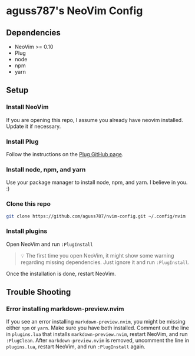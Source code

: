 # aguss787's NeoVim Config

## Dependencies

- NeoVim >= 0.10
- Plug
- node
- npm
- yarn

## Setup

### Install NeoVim

If you are opening this repo, I assume you already have neovim installed. Update it if necessary.

### Install Plug

Follow the instructions on the [Plug GitHub page](https://github.com/junegunn/vim-plug?tab=readme-ov-file#installation).

### Install node, npm, and yarn

Use your package manager to install node, npm, and yarn. I believe in you. :)

### Clone this repo

```bash
git clone https://github.com/aguss787/nvim-config.git ~/.config/nvim
```

### Install plugins

Open NeoVim and run `:PlugInstall`

> :bulb: The first time you open NeoVim, it might show some warning regarding missing dependencies. Just ignore it and run `:PlugInstall`.

Once the installation is done, restart NeoVim.

## Trouble Shooting

### Error installing markdown-preview.nvim

If you see an error installing `markdown-preview.nvim`, you might be missing either `npm` or `yarn`. Make sure you have both installed.
Comment out the line in `plugins.lua` that installs `markdown-preview.nvim`, restart NeoVim, and run `:PlugClean`.
After `markdown-preview.nvim` is removed, uncomment the line in `plugins.lua`, restart NeoVim, and run `:PlugInstall` again.


